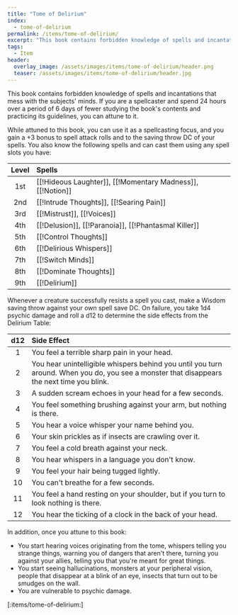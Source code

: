 ```yaml
---
title: "Tome of Delirium"
index:
  - tome-of-delirium
permalink: /items/tome-of-delirium/
excerpt: "This book contains forbidden knowledge of spells and incantations that mess with the subjects' minds."
tags:
  - Item
header:
  overlay_image: /assets/images/items/tome-of-delirium/header.png
  teaser: /assets/images/items/tome-of-delirium/header.jpg
---
```

This book contains forbidden knowledge of spells and incantations that mess with the subjects' minds. If you are a spellcaster and spend 24 hours over a period of 6 days of fewer studying the book's contents and practicing its guidelines, you can attune to it.

While attuned to this book, you can use it as a spellcasting focus, and you gain a +3 bonus to spell attack rolls and to the saving throw DC of your spells. You also know the following spells and can cast them using any spell slots you have:

| Level | Spells |
| :---: | :----- |
| 1st   | [[!Hideous Laughter]], [[!Momentary Madness]], [[!Notion]] |
| 2nd   | [[!Intrude Thoughts]], [[!Searing Pain]] |
| 3rd   | [[!Mistrust]], [[!Voices]] |
| 4th   | [[!Delusion]], [[!Paranoia]], [[!Phantasmal Killer]] |
| 5th   | [[!Control Thoughts]] |
| 6th   | [[!Delirious Whispers]] |
| 7th   | [[!Switch Minds]] |
| 8th   | [[!Dominate Thoughts]] |
| 9th   | [[!Delirium]] |

Whenever a creature successfully resists a spell you cast, make a Wisdom saving throw against your own spell save DC. On failure, you take 1d4 psychic damage and roll a d12 to determine the side effects from the Delirium Table:

| d12 | Side Effect |
| :-: | :---------- |
| 1   | You feel a terrible sharp pain in your head. |
| 2   | You hear unintelligible whispers behind you until you turn around. When you do, you see a monster that disappears the next time you blink. |
| 3   | A sudden scream echoes in your head for a few seconds. |
| 4   | You feel something brushing against your arm, but nothing is there. |
| 5   | You hear a voice whisper your name behind you. |
| 6 | Your skin prickles as if insects are crawling over it. |
| 7 | You feel a cold breath against your neck. |
| 8 | You hear whispers in a language you don't know. |
| 9 | You feel your hair being tugged lightly. |
| 10 | You can't breathe for a few seconds. |
| 11 | You feel a hand resting on your shoulder, but if you turn to look nothing is there. |
| 12 | You hear the ticking of a clock in the back of your head. |

In addition, once you attune to this book:

- You start hearing voices originating from the tome, whispers telling you strange things, warning you of dangers that aren't there, turning you against your allies, telling you that you're meant for great things.
- You start seeing hallucinations, monsters at your peripheral vision, people that disappear at a blink of an eye, insects that turn out to be smudges on the wall.
- You are vulnerable to psychic damage.


[:items/tome-of-delirium:]
